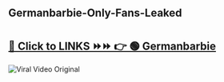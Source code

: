 
 ## Germanbarbie-Only-Fans-Leaked

# <h2><a href="https://clipsfans.com/Germanbarbie&ref=git">🔗 Click to LINKS ⏩⏩ 👉 🟢 Germanbarbie </a></h2>

<a href="https://clipsfans.com/Germanbarbie&ref=git" rel="nofollow" data-target="animated-image.originalLink"><img src="https://i.ibb.co.com/xMMVF88/686577567.gif" alt="Viral Video Original" style="max-width: 100%; display: inline-block;" data-target="animated-image.originalImage"></a>
